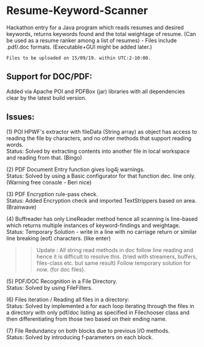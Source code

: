 # Resume-Keyword-Scanner
Hackathon entry for a Java program which reads resumes and desired keywords, returns keywords found and the total weightage of resume. (Can be used as a resume ranker among a list of resumes) - Files include .pdf/.doc formats. (Executable+GUI might be added later.)

```
Files to be uploaded on 15/09/19. within UTC:2-10:00.
```

Support for DOC/PDF:
---
Added via Apache POI and PDFBox (jar) libraries with all dependencies clear by the latest build version. 

Issues:
---
(1) POI HPWF's extractor with fileData (String array) as object has access to reading the file by characters, and no other methods that support reading words. <br>
Status: Solved by extracting contents into another file in local workspace and reading from that. (Bingo)

(2) PDF Document Entry function gives log4j warnings. <br>
Status: Solved by using a Basic configurator for that function dec. line only. (Warning free console - Beri nice)

(3) PDF Encryption rule-pass check. <br>
Status: Added Encryption check and imported TextStrippers based on area. (Brainwave)

(4) Buffreader has only LineReader method hence all scanning is line-based which returns multiple instances of keyword-findings and weightage. <br>
Status: Temporary Solution - write in a line with no carriage return or similar line breaking (eof) characters. (like enter) <br>
>> Update : All string read methods in doc follow line reading and hence it is difficult to resolve this. (tried with streamers, buffers, files-class etc. but same result) Follow temporary solution for now. (for doc files).

(5) PDF/DOC Recognition in a File Directory. <br>
Status: Solved by using FileFilters.

(6) Files iteration / Reading all files in a directory: <br>
Status: Solved by implemented a for each loop iterating through the files in a directory with only pdf/doc listing as specified in Filechooser class and then differentiating from those two based on their ending name.

(7) File Redundancy on both blocks due to previous I/O methods. <br>
Status: Solved by introducing f-parameters on each block.
 

